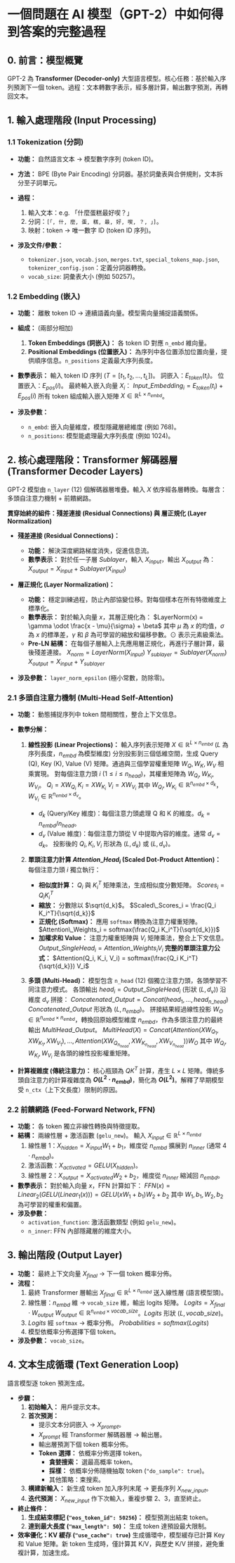 # 一個問題在 AI 模型（GPT-2）中如何得到答案的完整過程

## 0. 前言：模型概覽

GPT-2 為 **Transformer (Decoder-only)** 大型語言模型。核心任務：基於輸入序列預測下一個 token。過程：文本轉數字表示，經多層計算，輸出數字預測，再轉回文本。


## 1. 輸入處理階段 (Input Processing)

### 1.1 Tokenization (分詞)

*   **功能：** 自然語言文本 -> 模型數字序列 (token ID)。

*   **方法：** BPE (Byte Pair Encoding) 分詞器。基於詞彙表與合併規則，文本拆分至子詞單元。

*   **過程：**
    1.  輸入文本：e.g. 「什麼蛋糕最好喫？」
    2.  分詞：`[「, 什, 麼, 蛋, 糕, 最, 好, 喫, ？, 」]`。
    3.  映射：token -> 唯一數字 ID (token ID 序列)。

*   **涉及文件/參數：**
    *   `tokenizer.json`, `vocab.json`, `merges.txt`, `special_tokens_map.json`, `tokenizer_config.json`：定義分詞器轉換。
    *   `vocab_size`: 詞彙表大小 (例如 50257)。


### 1.2 Embedding (嵌入)

*   **功能：** 離散 token ID -> 連續語義向量。模型需向量捕捉語義關係。

*   **組成：** (兩部分相加)
    1.  **Token Embeddings (詞嵌入)：** 各 token ID 對應 `n_embd` 維向量。
    2.  **Positional Embeddings (位置嵌入)：** 為序列中各位置添加位置向量，提供順序信息。`n_positions` 定義最大序列長度。

*   **數學表示：**
    輸入 token ID 序列 $(T = [t_1, t_2, \dots, t_L])$。
    詞嵌入：$E_{token}(t_i)$。
    位置嵌入：$E_{pos}(i)$。
    最終輸入嵌入向量 $X_i$：
    $Input\_Embedding_i = E_{token}(t_i) + E_{pos}(i)$
    所有 token 組成輸入嵌入矩陣 $X \in \mathbb{R}^{L \times n_{embd}}$。

*   **涉及參數：**
    *   `n_embd`: 嵌入向量維度，模型隱藏層總維度 (例如 768)。
    *   `n_positions`: 模型能處理最大序列長度 (例如 1024)。


## 2. 核心處理階段：Transformer 解碼器層 (Transformer Decoder Layers)

GPT-2 模型由 `n_layer` (12) 個解碼器層堆疊。輸入 $X$ 依序經各層轉換。每層含：多頭自注意力機制 + 前饋網路。

**貫穿始終的組件：殘差連接 (Residual Connections) 與 層正規化 (Layer Normalization)**

*   **殘差連接 (Residual Connections)：**
    *   **功能：** 解決深度網路梯度消失，促進信息流。
    *   **數學表示：** 對於任一子層 $Sublayer$，輸入 $X_{input}$，輸出 $X_{output}$ 為：
        $X_{output} = X_{input} + Sublayer(X_{input})$

*   **層正規化 (Layer Normalization)：**
    *   **功能：** 穩定訓練過程，防止內部協變位移。對每個樣本在所有特徵維度上標準化。
    *   **數學表示：** 對於輸入向量 $x$，其層正規化為：
        $LayerNorm(x) = \gamma \odot \frac{x - \mu}{\sigma} + \beta$
        其中 $\mu$ 為 $x$ 的均值，$\sigma$ 為 $x$ 的標準差，$\gamma$ 和 $\beta$ 為可學習的縮放和偏移參數。$\odot$ 表示元素級乘法。
    *   **Pre-LN 結構：** 在每個子層輸入上先應用層正規化，再進行子層計算，最後殘差連接。
        $X_{norm} = LayerNorm(X_{input})$
        $Y_{sublayer} = Sublayer(X_{norm})$
        $X_{output} = X_{input} + Y_{sublayer}$
*   **涉及參數：** `layer_norm_epsilon` (極小常數，防除零)。


### 2.1 多頭自注意力機制 (Multi-Head Self-Attention)

*   **功能：** 動態捕捉序列中 token 間相關性，整合上下文信息。

*   **數學分解：**
    1.  **線性投影 (Linear Projections)：**
        輸入序列表示矩陣 $X \in \mathbb{R}^{L \times n_{embd}}$ ($L$ 為序列長度，$n_{embd}$ 為模型維度) 分別投影到三個低維空間，生成 Query (Q), Key (K), Value (V) 矩陣。通過與三個學習權重矩陣 $W_Q, W_K, W_V$ 相乘實現。
        對每個注意力頭 $i$ ($1 \le i \le n_{head}$)，其權重矩陣為 $W_{Q_i}, W_{K_i}, W_{V_i}$。
        $Q_i = X W_{Q_i}$
        $K_i = X W_{K_i}$
        $V_i = X W_{V_i}$
        其中 $W_{Q_i}, W_{K_i} \in \mathbb{R}^{n_{embd} \times d_k}$，$W_{V_i} \in \mathbb{R}^{n_{embd} \times d_v}$。
        *   $d_k$ (Query/Key 維度)：每個注意力頭處理 Q 和 K 的維度。$d_k = n_{embd} / n_{head}$。
        *   $d_v$ (Value 維度)：每個注意力頭從 V 中提取內容的維度。通常 $d_v = d_k$。
        投影後的 $Q_i, K_i, V_i$ 形狀為 $(L, d_k)$ 或 $(L, d_v)$。

    2.  **單頭注意力計算 $Attention\_Head_i$ (Scaled Dot-Product Attention)：**
        每個注意力頭 $i$ 獨立執行：
        *   **相似度計算：** $Q_i$ 與 $K_i^T$ 矩陣乘法，生成相似度分數矩陣。
            $Scores_i = Q_i K_i^T$
        *   **縮放：** 分數除以 $\sqrt{d_k}$。
            $Scaled\_Scores_i = \frac{Q_i K_i^T}{\sqrt{d_k}}$
        *   **正規化 (Softmax)：** 應用 `softmax` 轉換為注意力權重矩陣。
            $Attention\_Weights_i = softmax(\frac{Q_i K_i^T}{\sqrt{d_k}})$
        *   **加權求和 Value：** 注意力權重矩陣與 $V_i$ 矩陣乘法，整合上下文信息。
            $Output\_SingleHead_i = Attention\_Weights_i V_i$
            **完整的單頭注意力公式：**
            $Attention(Q_i, K_i, V_i) = softmax(\frac{Q_i K_i^T}{\sqrt{d_k}}) V_i$

    3.  **多頭 (Multi-Head)：**
        模型包含 `n_head` (12) 個獨立注意力頭，各頭學習不同注意力模式。
        各頭輸出 $head_i = Output\_SingleHead_i$ (形狀 $(L, d_v)$) 沿維度 $d_v$ 拼接：
        $Concatenated\_Output = Concat(head_1, \dots, head_{n\_head})$
        $Concatenated\_Output$ 形狀為 $(L, n_{embd})$。
        拼接結果經過線性投影 $W_O \in \mathbb{R}^{n_{embd} \times n_{embd}}$，轉換回原始模型維度 $n_{embd}$，作為多頭注意力的最終輸出 $MultiHead\_Output$。
        $MultiHead(X) = Concat(Attention(X W_{Q_1}, X W_{K_1}, X W_{V_1}), \dots, Attention(X W_{Q_{n_{head}}}, X W_{K_{n_{head}}}, X W_{V_{n_{head}}})) W_O$
        其中 $W_{Q_i}, W_{K_i}, W_{V_i}$ 是各頭的線性投影權重矩陣。

*   **計算複雜度 (傳統注意力)：**
    核心瓶頸為 $Q K^T$ 計算，產生 $L \times L$ 矩陣。傳統多頭自注意力的計算複雜度為 **$O(L^2 \cdot n_{embd})$**，簡化為 **$O(L^2)$**。解釋了早期模型受 `n_ctx`（上下文長度）限制的原因。


### 2.2 前饋網路 (Feed-Forward Network, FFN)

*   **功能：** 各 token 獨立非線性轉換與特徵提取。
*   **結構：** 兩線性層 + 激活函數 (`gelu_new`)。
    輸入 $X_{input} \in \mathbb{R}^{L \times n_{embd}}$
    1.  線性層 1：$X_{hidden} = X_{input} W_1 + b_1$，維度從 $n_{embd}$ 擴展到 $n_{inner}$ (通常 $4 \cdot n_{embd}$)。
    2.  激活函數：$X_{activated} = GELU(X_{hidden})$。
    3.  線性層 2：$X_{output} = X_{activated} W_2 + b_2$，維度從 $n_{inner}$ 縮減回 $n_{embd}$。
*   **數學表示：** 對於輸入向量 $x$，FFN 計算如下：
    $FFN(x) = Linear_2(GELU(Linear_1(x))) = GELU(x W_1 + b_1) W_2 + b_2$
    其中 $W_1, b_1, W_2, b_2$ 為可學習的權重和偏置。
*   **涉及參數：**
    *   `activation_function`: 激活函數類型 (例如 `gelu_new`)。
    *   `n_inner`: FFN 內部隱藏層的維度大小。


## 3. 輸出階段 (Output Layer)

*   **功能：** 最終上下文向量 $X_{final}$ -> 下一個 token 概率分佈。
*   **流程：**
    1.  最終 Transformer 層輸出 $X_{final} \in \mathbb{R}^{L \times n_{embd}}$ 送入線性層 (語言模型頭)。
    2.  線性層：$n_{embd}$ 維 -> `vocab_size` 維，輸出 logits 矩陣。
        $Logits = X_{final} \cdot W_{output}$
        $W_{output} \in \mathbb{R}^{n_{embd} \times vocab\_size}$。$Logits$ 形狀 $(L, vocab\_size)$。
    3.  $Logits$ 經 `softmax` -> 概率分佈。
        $Probabilities = softmax(Logits)$
    4.  模型依概率分佈選擇下個 token。
*   **涉及參數：** `vocab_size`。


## 4. 文本生成循環 (Text Generation Loop)

語言模型逐 token 預測生成。

*   **步驟：**
    1.  **初始輸入：** 用戶提示文本。
    2.  **首次預測：**
        *   提示文本分詞嵌入 -> $X_{prompt}$。
        *   $X_{prompt}$ 經 Transformer 解碼器層 -> 輸出層。
        *   輸出層預測下個 token 概率分佈。
        *   **Token 選擇：** 依概率分佈選擇 token。
            *   **貪婪搜索：** 選最高概率 token。
            *   **採樣：** 依概率分佈隨機抽取 token (`"do_sample": true`)。
            *   其他策略：束搜索。
    3.  **構建新輸入：** 新生成 token 加入序列末尾 -> 更長序列 $X_{new\_input}$。
    4.  **迭代預測：** $X_{new\_input}$ 作下次輸入，重複步驟 2、3，直至終止。
*   **終止條件：**
    1.  **生成結束標記 (`"eos_token_id": 50256`)：** 模型預測出結束 token。
    2.  **達到最大長度 (`"max_length": 50`)：** 生成 token 達預設最大限制。
*   **效率優化：KV 緩存 (`"use_cache": true`)**
    生成循環中，模型緩存已計算 Key 和 Value 矩陣。新 token 生成時，僅計算其 K/V，與歷史 K/V 拼接，避免重複計算，加速生成。

